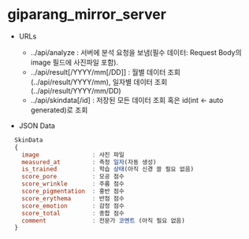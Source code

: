 # giparang_mirror_server

* URLs
  - ../api/analyze : 서버에 분석 요청을 보냄(필수 데이터: Request Body의 image 필드에 사진파일 포함).
  - ../api/result[/YYYY/mm[/DD]] : 월별 데이터 조회(../api/result/YYYY/mm), 일자별 데이터 조회(../api/result/YYYY/mm/DD)
  - ../api/skindata[/id] : 저장된 모든 데이터 조회 혹은 id(int <- auto generated)로 조회

* JSON Data
```javascript
  SkinData
  {
    image               : 사진 파일
    measured_at         : 측정 일자(자동 생성)
    is_trained          : 학습 상태(아직 신경 쓸 필요 없음)
    score_pore          : 모공 점수
    score_wrinkle       : 주름 점수
    score_pigmentation  : 홍반 점수
    score_erythema      : 반점 점수
    score_emotion       : 감정 점수
    score_total         : 종합 점수
    comment             : 전문가 코멘트 (아직 필요 없음)
  }
```
